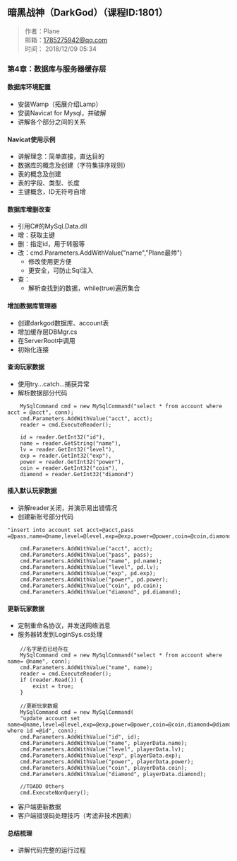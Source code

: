 ## 暗黑战神（DarkGod）（课程ID:1801）
>作者：Plane\
邮箱：1785275942@qq.com\
时间：  2018/12/09 05:34
### 第4章：数据库与服务器缓存层
#### 数据库环境配置
- 安装Wamp（拓展介绍Lamp）
- 安装Navicat for Mysql，并破解
- 讲解各个部分之间的关系

#### Navicat使用示例
- 讲解理念：简单直接，直达目的
- 数据库的概念及创建（字符集排序规则）
- 表的概念及创建
- 表的字段、类型、长度
- 主键概念，ID无符号自增

#### 数据库增删改查
- 引用C#的MySql.Data.dll
- 增：获取主键
- 删：指定id，用于转服等
- 改：cmd.Parameters.AddWithValue("name","Plane最帅")
    - 修改使用更方便
    - 更安全，可防止Sql注入
- 查：
    - 解析查找到的数据，while(true)遍历集合

#### 增加数据库管理器
- 创建darkgod数据库、account表
- 增加缓存层DBMgr.cs
- 在ServerRoot中调用
- 初始化连接

#### 查询玩家数据
- 使用try...catch...捕获异常
- 解析数据部分代码
```
    MySqlCommand cmd = new MySqlCommand("select * from account where acct = @acct", conn);
    cmd.Parameters.AddWithValue("acct", acct);
    reader = cmd.ExecuteReader();
            
    id = reader.GetInt32("id"),
    name = reader.GetString("name"),
    lv = reader.GetInt32("level"),
    exp = reader.GetInt32("exp"),
    power = reader.GetInt32("power"),
    coin = reader.GetInt32("coin"),
    diamond = reader.GetInt32("diamond")
```
#### 插入默认玩家数据
- 讲解reader关闭，并演示易出错情况
- 创建新账号部分代码
```
"insert into account set acct=@acct,pass =@pass,name=@name,level=@level,exp=@exp,power=@power,coin=@coin,diamond=@diamond"
```
```
    cmd.Parameters.AddWithValue("acct", acct);
    cmd.Parameters.AddWithValue("pass", pass);
    cmd.Parameters.AddWithValue("name", pd.name);
    cmd.Parameters.AddWithValue("level", pd.lv);
    cmd.Parameters.AddWithValue("exp", pd.exp);
    cmd.Parameters.AddWithValue("power", pd.power);
    cmd.Parameters.AddWithValue("coin", pd.coin);
    cmd.Parameters.AddWithValue("diamond", pd.diamond);
```

#### 更新玩家数据
- 定制重命名协议，并发送网络消息
- 服务器转发到LoginSys.cs处理
```
    //名字是否已经存在 
    MySqlCommand cmd = new MySqlCommand("select * from account where name= @name", conn);
    cmd.Parameters.AddWithValue("name", name);
    reader = cmd.ExecuteReader();
    if (reader.Read()) {
        exist = true;
    }
    
    //更新玩家数据
    MySqlCommand cmd = new MySqlCommand(
    "update account set name=@name,level=@level,exp=@exp,power=@power,coin=@coin,diamond=@diamond where id =@id", conn);
    cmd.Parameters.AddWithValue("id", id);
    cmd.Parameters.AddWithValue("name", playerData.name);
    cmd.Parameters.AddWithValue("level", playerData.lv);
    cmd.Parameters.AddWithValue("exp", playerData.exp);
    cmd.Parameters.AddWithValue("power", playerData.power);
    cmd.Parameters.AddWithValue("coin", playerData.coin);
    cmd.Parameters.AddWithValue("diamond", playerData.diamond);

    //TOADD Others
    cmd.ExecuteNonQuery();
```
- 客户端更新数据
- 客户端错误码处理技巧（考滤非技术因素）
#### 总结梳理
- 讲解代码完整的运行过程
